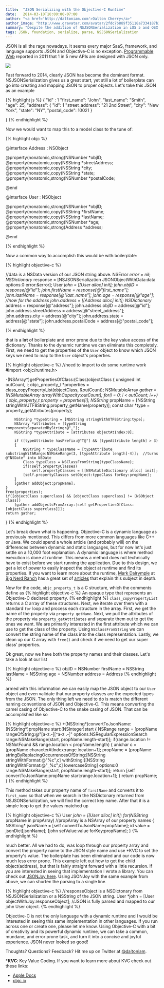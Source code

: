 ```yaml
---
title:  "JSON Serializing with the Objective-C Runtime"
date:   2014-03-10T10:00:00-07:00
author: "<a href='http://daltoniam.com'>Dalton Cherry</a>"
author_image: "http://www.gravatar.com/avatar/2fdc7b889f35118a7334187b15c5b957.png?r=x&amp;s=320"
summary: "Despite the addition of NSJSONSerialization in iOS 5 and OSX 10.7, a lot of boilerplate can go into mapping the Foundation objects values to proper object properties. Lucky for us, Objective-C has a dynamic runtime to help us out."
tags: JSON, foundation, serialize, parse, NSJSONSerialization
---
```


JSON is all the rage nowadays. It seems every major SaaS, framework, and language supports JSON and Objective-C is no exception. [Programmable Web](http://blog.programmableweb.com/2011/05/25/1-in-5-apis-say-bye-xml/) reported in 2011 that 1 in 5 new APIs are designed with JSON only.

![](http://blog.programmableweb.com/wp-content/jsononly.png)

Fast forward to 2014, clearly JSON has become the dominant format. NSJSONSerialization gives us a great start, yet still a lot of boilerplate can go into creating and mapping JSON to proper objects. Let's take this JSON as an example

{% highlight js %}
{
    "id" : 1
    "first_name": "John",
    "last_name": "Smith",
    "age": 25,
    "address": {
        "id": 1
        "street_address": "21 2nd Street",
        "city": "New York",
        "state": "NY",
        "postal_code": 10021
     }

}
{% endhighlight %}

Now we would want to map this to a model class to the tune of:

{% highlight objc %}

@interface Address : NSObject

@property(nonatomic,strong)NSNumber *objID;
@property(nonatomic,copy)NSString *streetAddress;
@property(nonatomic,copy)NSString *city;
@property(nonatomic,copy)NSString *state;
@property(nonatomic,strong)NSNumber *postalCode;

@end

@interface User : NSObject

@property(nonatomic,strong)NSNumber *objID;
@property(nonatomic,copy)NSString *firstName;
@property(nonatomic,copy)NSString *lastName;
@property(nonatomic,strong)NSNumber *age;
@property(nonatomic,strong)Address *address;

@end

{% endhighlight %}

Now a common way to accomplish this would be with boilerplate:

{% highlight objective-c %}

//data is a NSData version of our JSON string above.
NSError *error = nil;
NSDictionary* response = [NSJSONSerialization JSONObjectWithData:data options:0 error:&error];
User *john = [[User alloc] init];
john.objID = response[@"id"];
john.firstName = response[@"first_name"];
john.lastName = response[@"last_name"];
john.age = response[@"age"];
//now for the address
john.address = [[Address alloc] init];
NSDictionary* address = response[@"address"];
john.address.objID = address[@"id"];
john.address.streetAddress = address[@"street_address"];
john.address.city = address[@"city"];
john.address.state = address[@"state"];
john.address.postalCode = address[@"postal_code"];

{% endhighlight %}

that is a **lot** of boilerplate and error prone due to the key value access of the dictionary. Thanks to the dynamic runtime we can eliminate this completely. First, we need to get the properties of the `User` object to know which JSON keys we need to map to the `User` object's properties.

{% highlight objective-c %}
//need to import to do some runtime work
#import <objc/runtime.h>

-(NSArray*)getPropertiesOfClass:(Class)objectClass
{
    unsigned int outCount, i;
    objc_property_t *properties = class_copyPropertyList(objectClass, &outCount);
    NSMutableArray *gather = [NSMutableArray arrayWithCapacity:outCount];
    for(i = 0; i < outCount; i++)
    {
        objc_property_t property = properties[i];
        NSString* propName = [NSString stringWithUTF8String:property_getName(property)];
        const char *type = property_getAttributes(property);

        NSString *typeString = [NSString stringWithUTF8String:type];
        NSArray *attributes = [typeString componentsSeparatedByString:@","];
        NSString *typeAttribute = [attributes objectAtIndex:0];

        if ([typeAttribute hasPrefix:@"T@"] && [typeAttribute length] > 3)
        {
            NSString * typeClassName = [typeAttribute substringWithRange:NSMakeRange(3, [typeAttribute length]-4)];  //turns @"NSDate" into NSDate
            Class typeClass = NSClassFromString(typeClassName);
            if(!self.propertyClasses)
                self.propertyClasses = [[NSMutableDictionary alloc] init];
            [self.propertyClasses setObject:typeClass forKey:propName];
        }
        [gather addObject:propName];
    }
    free(properties);
    if([objectClass superclass] && [objectClass superclass] != [NSObject class])
        [gather addObjectsFromArray:[self getPropertiesOfClass:[objectClass superclass]]];
    return gather;
}
{% endhighlight %}

Let's break down what is happening. Objective-C is a dynamic language as previously mentioned. This differs from more common languages like C++ or Java. We could spend a whole article (and probably will) on the differences between dynamic and static languages, but for now let's just settle on a 10,000 foot explanation. A dynamic language is where method execution is done at runtime. This means a method does not technically have to exist before we start running the application. Due to this design, we get a lot of power to easily inspect the object at runtime and find its properties. If you want to learn more about the runtime, [Mark Dalrymple](https://twitter.com/borkware) at [Big Nerd Ranch](http://bignerdranch.com) has a great set of [articles](http://blog.bignerdranch.com/2833-inside-the-bracket-part-1-open-for-business/) that explain this subject in depth.

Now for the code, `objc_property_t` is a C structure, which the comments define as
{% highlight objective-c %}
An opaque type that represents an Objective-C declared property.
{% endhighlight %}
`class_copyPropertyList` returns a C array of these structures. Next, we iterate over them with a standard `for` loop and process each structure in the array. First, we get the name of the property via `property_getName`. Next, we pull the attributes of the property via `property_getAttributes` and separate them out to get the ones we want. We are primarily interested in the first attribute which we can use to get the class of the property. Using `NSClassFromString` we can convert the string name of the class into the class representation. Lastly, we clean up our C array with `free()` and check if we need to get our super class' properties.

Ok great, now we have both the property names and their classes. Let's take a look at our list

{% highlight objective-c %}
objID =  NSNumber
firstName = NSString
lastName = NSString
age = NSNumber
address = Address
{% endhighlight %}

armed with this information we can easily map the JSON object to our `User` object and even validate that our property classes are the expected types from the JSON. The only thing left we need to do is match the different naming conventions of JSON and Objective-C. This means converting the camel casing of Objective-C to the snake casing of JSON. That can be accomplished like so

{% highlight objective-c %}
+(NSString*)convertToJsonName:(NSString*)propName start:(NSInteger)start
{
    NSRange range = [propName rangeOfString:@"[a-z.-][^a-z .-]" options:NSRegularExpressionSearch range:NSMakeRange(start, propName.length-start)];
    if(range.location != NSNotFound && range.location < propName.length)
    {
        unichar c = [propName characterAtIndex:range.location+1];
        propName = [propName stringByReplacingOccurrencesOfString:[NSString stringWithFormat:@"%c",c]
                                                       withString:[[NSString stringWithFormat:@"_%c",c] lowercaseString]
                                                          options:0 range:NSMakeRange(start, propName.length-start)];
        return [self convertToJsonName:propName start:range.location+1];
    }
    return propName;
}
{% endhighlight %}

This method takes our property name of `firstName` and converts it to `first_name` so that when we search in the NSDictonary returned from NSJSONSerialization, we will find the correct key name. After that it is a simple loop to get the values matched up

{% highlight objective-c %}
User *john = [[User alloc] init];
for(NSString* propName in propArray) //propArray is a NSArray of our property names
{
  NSString* jsonName = [self convertToJsonName:propName];
  id value = jsonDict[jsonName];
  [john setValue:value forKey:propName];
}
{% endhighlight %}

much better. All we had to do, was loop through our property array and convert the property name to the JSON style name and use \*KVC to set the property's value. The boilerplate has been eliminated and our code is now much less error prone. This example left out how to get the child object(address), but that is fairly straight forward with a little recursion. If you are interested in seeing that implementation I wrote a library. You can check out [JSONJoy here](https://github.com/daltoniam/JSONJoy). Using JSONJoy with the same example from above, we can shorten the parsing to a single line.

{% highlight objective-c %}
//responseObject is a NSDictonary from NSJSONSerialization or a NSString of the JSON string.
User *john = [User objectWithJoy:responseObject];
//JSON is fully parsed and mapped to our john User object.
{% endhighlight %}

Objective-C is not the only language with a dynamic runtime and I would be interested in seeing this same implementation in other languages. If you run across one or create one, please let me know. Using Objective-C with a bit of creativity and its powerful dynamic runtime, we can take a common, mundane, and error prone task, and turn it into a concise and joyful experience. JSON never looked so good!

Thoughts? Questions? Feedback? Hit me up on Twitter at [@daltoniam](http://twitter.com/daltoniam).

\***KVC**: Key Value Coding. If you want to learn more about KVC check out these links:

- [Apple Docs](https://developer.apple.com/library/ios/documentation/Cocoa/Conceptual/KeyValueCoding/Articles/KeyValueCoding.html)
- [objc.io](http://www.objc.io/issue-7/key-value-coding-and-observing.html)

